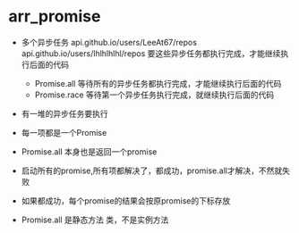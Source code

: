 # arr_promise

- 多个异步任务
    api.github.io/users/LeeAt67/repos
    api.github.io/users/lhlhlhlhl/repos
    要这些异步任务都执行完成，才能继续执行后面的代码
    - Promise.all 等待所有的异步任务都执行完成，才能继续执行后面的代码
    - Promise.race 等待第一个异步任务执行完成，就继续执行后面的代码

- 有一堆的异步任务要执行
- 每一项都是一个Promise
- Promise.all 本身也是返回一个promise
- 启动所有的promise,所有项都解决了，都成功，promise.all才解决，不然就失败
- 如果都成功，每个promise的结果会按原promise的下标存放
- Promise.all 是静态方法 类，不是实例方法

